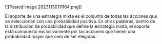 ![[Pasted image 20231130111104.png]]

El soporte de una estrategia mixta es el conjunto de todas las acciones que se seleccionan con una probabilidad positiva. En otras palabras, dentro de la distribución de probabilidad que define la estrategia mixta, el soporte está compuesto exclusivamente por las acciones que tienen una probabilidad mayor que cero de ser elegidas.